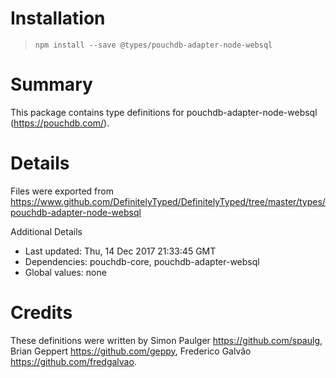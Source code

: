 # Installation
> `npm install --save @types/pouchdb-adapter-node-websql`

# Summary
This package contains type definitions for pouchdb-adapter-node-websql (https://pouchdb.com/).

# Details
Files were exported from https://www.github.com/DefinitelyTyped/DefinitelyTyped/tree/master/types/pouchdb-adapter-node-websql

Additional Details
 * Last updated: Thu, 14 Dec 2017 21:33:45 GMT
 * Dependencies: pouchdb-core, pouchdb-adapter-websql
 * Global values: none

# Credits
These definitions were written by Simon Paulger <https://github.com/spaulg>, Brian Geppert <https://github.com/geppy>, Frederico Galvão <https://github.com/fredgalvao>.

